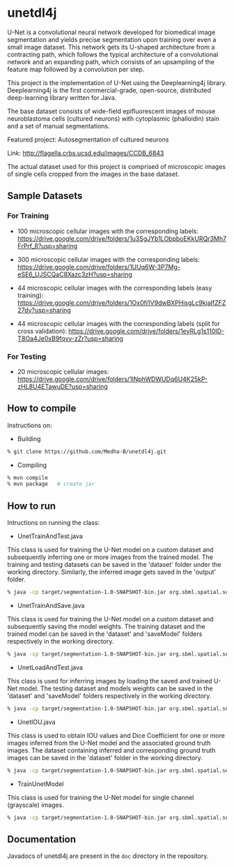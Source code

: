 # unetdl4j

U-Net is a convolutional neural network developed for biomedical image segmentation and yields precise segmentation upon training over even a small image dataset. This network gets its U-shaped architecture from a contracting path, which follows the typical architecture of a convolutional network and an expanding path, which consists of an upsampling of the feature map followed by a convolution per step.


This project is the implementation of U-Net using the Deeplearning4j library. Deeplearning4j is the first commercial-grade, open-source, distributed deep-learning library written for Java.


The base dataset consists of wide-field epifluorescent images of mouse neuroblastoma cells (cultured neurons) with cytoplasmic (phalloidin) stain and a set of manual segmentations.

Featured project: Autosegmentation of cultured neurons

Link: http://flagella.crbs.ucsd.edu/images/CCDB_6843

The actual dataset used for this project is comprised of microscopic images of single cells cropped from the images in the base dataset.

## Sample Datasets

### For Training

- 100 microscopic cellular images with the corresponding labels: https://drive.google.com/drive/folders/1u3SgJYb1LObpboEKkURQr3Mh7FrPrf_8?usp=sharing

- 300 microscopic cellular images with the corresponding labels: https://drive.google.com/drive/folders/1UUq6W-3P7Mg-eSE6_UJSCQaC8Xazc3zH?usp=sharing

- 44 microscopic cellular images with the corresponding labels (easy training): https://drive.google.com/drive/folders/1Ox0fi1V9dwBXPHisgLc9kjaIfZFZ27dy?usp=sharing

 - 44 microscopic cellular images with the corresponding labels (split for cross validation): https://drive.google.com/drive/folders/1eyRLg1s110ID-T8Oa4Je0xB9fqyy-zZr?usp=sharing

### For Testing

 - 20 microscopic cellular images: https://drive.google.com/drive/folders/1lNphWDWUDq6U4K25kP-zHL8U4ETawuDE?usp=sharing


## How to compile
Instructions on:

- Building
```sh
% git clone https://github.com/Medha-B/unetdl4j.git
```
- Compiling
```sh
% mvn compile
% mvn package   # create jar
```

## How to run
Intructions on running the class:

- UnetTrainAndTest.java

This class is used for training the U-Net model on a custom dataset and subsequently inferring one or more images from the trained model. The training and testing datasets can be saved in the 'dataset' folder under the working directory. Similarly, the inferred image gets saved in the 'output' folder.

```sh
% java -cp target/segmentation-1.0-SNAPSHOT-bin.jar org.sbml.spatial.segmentation.UnetTrainAndTest
```

- UnetTrainAndSave.java

This class is used for training the U-Net model on a custom dataset and subsequently saving the model weights. The training dataset and the trained model can be saved in the 'dataset' and 'saveModel' folders respectively in the working directory.

```sh
% java -cp target/segmentation-1.0-SNAPSHOT-bin.jar org.sbml.spatial.segmentation.UnetTrainAndSave
```

- UnetLoadAndTest.java

This class is used for inferring images by loading the saved and trained U-Net model. The testing dataset and models weights can be saved in the 'dataset' and 'saveModel' folders respectively in the working directory.

```sh
% java -cp target/segmentation-1.0-SNAPSHOT-bin.jar org.sbml.spatial.segmentation.UnetLoadAndTest
```

- UnetIOU.java

This class is used to obtain IOU values and Dice Coefficient for one or more images inferred from the U-Net model and the associated ground truth images. The dataset containing inferred and corresponding ground truth images can be saved in the 'dataset' folder in the working directory.

```sh
% java -cp target/segmentation-1.0-SNAPSHOT-bin.jar org.sbml.spatial.segmentation.UnetIOU
```

- TrainUnetModel

This class is used for training the U-Net model for single channel (grayscale) images. 

```sh
% java -cp target/segmentation-1.0-SNAPSHOT-bin.jar org.sbml.spatial.segmentation.TrainUnetModel
```
## Documentation

Javadocs of unetdl4j are present in the ``` doc ``` directory in the repository.
